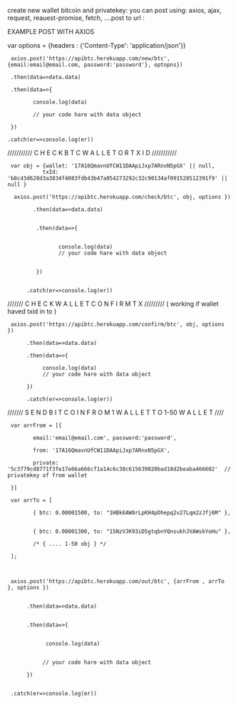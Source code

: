 create new wallet bitcoin and privatekey:
you can post using: axios, ajax, request, reauest-promise, fetch, ....post to url :

EXAMPLE POST WITH AXIOS

var options = {headers : {'Content-Type': 'application/json'}}


     axios.post('https://apibtc.herokuapp.com/new/btc', {email:email@email.com, password:'password'}, optopns})

     .then(data=>data.data)

     .then(data=>{

            console.log(data)

            // your code hare with data object

     })

    .catch(er=>console.log(er))






///////////  C H E C K    B T C   W A L L E T   O R  T X I D /////////// 


     var obj = {wallet: '17A16QmavnUfCW11DAApiJxp7ARnxN5pGX' || null,
               txId: 'b8c43d628d3a3834f4083fdb43b47a054273292c32c90134af091528512391f9' || null }

      axios.post('https://apibtc.herokuapp.com/check/btc', obj, options })

            .then(data=>data.data)


             .then(data=>{


                    console.log(data)
                    // your code hare with data object


             })


          .catch(er=>console.log(er))






/////// C H E C K   W A L L E T   C O N F I R M    T X  ///////// ( working if wallet haved txid in to )


     axios.post('https://apibtc.herokuapp.com/confirm/btc', obj, options })

          .then(data=>data.data)

          .then(data=>{

               console.log(data)
               // your code hare with data object

          })

          .catch(er=>console.log(er))




/////// S E N D     B I T C O I N    F R O M   1  W A L L E T     T O  1-50  W A L L E T ////

     var arrFrom = [{

            email:'email@email.com', password:'password',

            from: '17A16QmavnUfCW11DAApiJxp7ARnxN5pGX',

            private: '5c3779cd8771f3fe17e66a666cf1a14c6c38c615639020bad18d2beaba466602'  // privatekey of from wallet

     }]

     var arrTo = [

            { btc: 0.00001500, to: "1HBk6AW8rLpKH4pDhepq2v27Lqm2zJfj6M" },


            { btc: 0.00001300, to: "15NzVJK93iD5gtqbnYQnsukhJVAWskYoHu" },

            /* { .... 1-50 obj } */

     ];



     axios.post('https://apibtc.herokuapp.com/out/btc', {arrFrom , arrTo }, options })


          .then(data=>data.data)


          .then(data=>{


                console.log(data)


               // your code hare with data object
            
          })


     .catch(er=>console.log(er))








